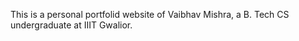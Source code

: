 This is a personal portfolid website of Vaibhav Mishra, a B. Tech CS undergraduate at IIIT Gwalior.
